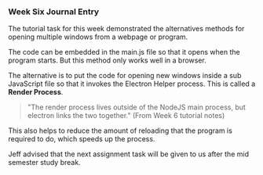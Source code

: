 ### Week Six Journal Entry

The tutorial task for this week demonstrated the alternatives methods for opening multiple windows from a webpage or program.

The code can be embedded in the main.js file so that it opens when the program starts.  But this method only works well in a browser.

The alternative is to put the code for opening new windows inside a sub JavaScript file so that it invokes the Electron Helper process.  This is called a __Render Process__.  
>"The render process lives outside of the NodeJS main process, but electron links the two together."  (From Week 6 tutorial notes)

This also helps to reduce the amount of reloading that the program is required to do, which speeds up the process.

Jeff advised that the next assignment task will be given to us after the mid semester study break.